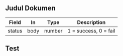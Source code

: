 ## Judul Dokumen

| **Field** | **In** | **Type** | **Description** |
| --- | --- | --- | --- |
| status | body | number | 1 = success, 0 = fail |

## Test
